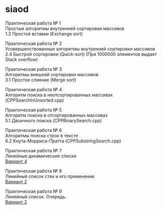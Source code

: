 # siaod
Практическая работа № 1  
Простые алгоритмы внутренней сортировки массивов  
1.2	Простой вставки (Exchange sort)   
  
Практическая работа № 2  
Усовершенствованные алгоритмы внутренней сортировки массивов  
2.4	Быстрой сортировки (Quick-sort) (При 1000000 элементов выдает Stack overflow)

Практическая работа № 3  
Алгоритмы внешней сортировки массивов  
3.1	Простое слияние (Merge sort)  
  
Практическая работа № 4    
Алгоритм поиска в неотсортированных массивах  
(CPPSearchInUnsorted.cpp)  
  
Практическая работа № 5    
Алгоритм поиска в отсортированных массивах  
5.1	Двоичного поиска (CPPBinarySearch.cpp)  
  
Практическая работа № 6    
Алгоритмы поиска строк в тексте  
6.2	Кнута-Морриса-Пратта (CPPSubstringSearch.cpp)  
  
Практическая работа № 7  
Линейные динамические списки  
[Вариант 4](https://github.com/tim-lwry/siaod/blob/main/p7.1.cpp)
  
Практическая работа № 8  
Линейный список стек и его применение  
[Вариант 2](https://github.com/tim-lwry/siaod/blob/main/pr_8.cpp)  
  
Практическая работа № 9  
Линейный список. Очередь.  
[Вариант 2](https://github.com/tim-lwry/siaod/blob/main/Pr9_v2.cpp)  
